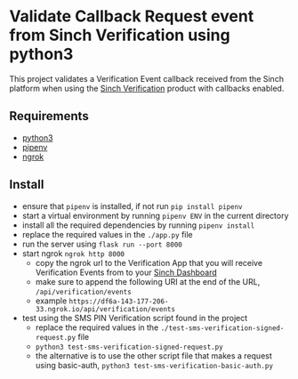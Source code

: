# Validate Callback Request event from Sinch Verification using python3

This project validates a Verification Event callback received from the Sinch platform when using the [Sinch Verification](https://dashboard.sinch.com/verification/overview) product with callbacks enabled.

## Requirements

- [python3](https://www.python.org/downloads/)
- [pipenv](https://www.activestate.com/blog/how-to-manage-dependencies-in-python/)
- [ngrok](https://ngrok.com)

## Install

- ensure that `pipenv` is installed, if not run `pip install pipenv`
- start a virtual environment by running `pipenv ENV` in the current directory
- install all the required dependencies by running `pipenv install`
- replace the required values in the `./app.py` file
- run the server using `flask run --port 8000`
- start ngrok `ngrok http 8000`
  - copy the ngrok url to the Verification App that you will receive Verification Events from to your [Sinch Dashboard](https://dashboard.sinch.com/verification/apps)
  - make sure to append the following URI at the end of the URL, `/api/verification/events`
  - example `https://df6a-143-177-206-33.ngrok.io/api/verification/events`
- test using the SMS PIN Verification script found in the project
  - replace the required values in the `./test-sms-verification-signed-request.py` file
  - `python3 test-sms-verification-signed-request.py`
  - the alternative is to use the other script file that makes a request using basic-auth, `python3 test-sms-verification-basic-auth.py` 
